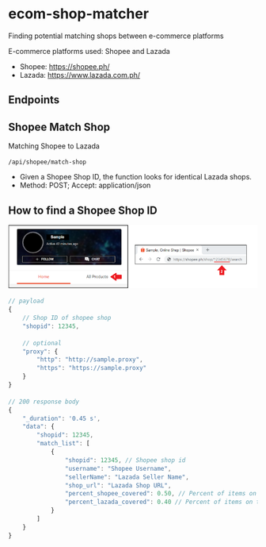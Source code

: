 # ecom-shop-matcher
Finding potential matching shops between e-commerce platforms

E-commerce platforms used: Shopee and Lazada
- Shopee: https://shopee.ph/
- Lazada: https://www.lazada.com.ph/
  
## Endpoints

## Shopee Match Shop
Matching Shopee to Lazada

`/api/shopee/match-shop`
- Given a Shopee Shop ID, the function looks for identical Lazada shops.
- Method: POST; Accept: application/json

## How to find a Shopee Shop ID

![plot](./shopee_shop_id.png)

```js
// payload
{
    // Shop ID of shopee shop
    "shopid": 12345,
    
    // optional
    "proxy": {
        "http": "http://sample.proxy",
        "https": "https://sample.proxy"
    }
}

// 200 response body
{
    "_duration": '0.45 s',
    "data": {
        "shopid": 12345,
        "match_list": [
            {
                "shopid": 12345, // Shopee shop id
                "username": "Shopee Username",
                "sellerName": "Lazada Seller Name",
                "shop_url": "Lazada Shop URL",
                "percent_shopee_covered": 0.50, // Percent of items on the Shopee shop that were matched on the Lazada shop
                "percent_lazada_covered": 0.40 // Percent of items on the Lazada shop that were matched on the Shopee shop
            }
        ]
    }
}

```

